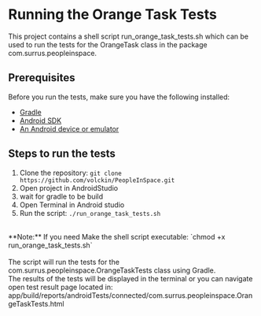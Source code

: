 # Running the Orange Task Tests

This project contains a shell script run_orange_task_tests.sh which can be used to run the tests for the OrangeTask class in the package com.surrus.peopleinspace.

## Prerequisites

Before you run the tests, make sure you have the following installed:

* [Gradle](https://gradle.org/install/)
* [Android SDK](https://developer.android.com/studio)
* [An Android device or emulator](https://developer.android.com/studio/run/emulator)

## Steps to run the tests

1. Clone the repository: `git clone https://github.com/volckin/PeopleInSpace.git`
2. Open project in AndroidStudio
3. wait for gradle to be build
4. Open Terminal in Android studio
5. Run the script: `./run_orange_task_tests.sh`
</br>
**Note:** If you need Make the shell script executable: `chmod +x run_orange_task_tests.sh`
</br>
</br>
The script will run the tests for the com.surrus.peopleinspace.OrangeTaskTests class using Gradle.
</br>
The results of the tests will be displayed in the terminal or you can navigate open test result page located in: app/build/reports/androidTests/connected/com.surrus.peopleinspace.OrangeTaskTests.html
